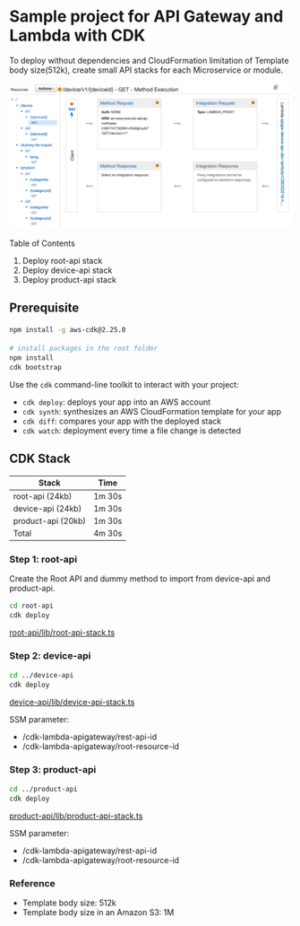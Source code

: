 # Sample project for API Gateway and Lambda with CDK

To deploy without dependencies and CloudFormation limitation of Template body size(512k), create small API stacks for each Microservice or module.

![apigw](./screenshots/apigw.png?raw=true)

Table of Contents

1. Deploy root-api stack
2. Deploy device-api stack
3. Deploy product-api stack

## Prerequisite

```bash
npm install -g aws-cdk@2.25.0

# install packages in the root folder
npm install
cdk bootstrap
```

Use the `cdk` command-line toolkit to interact with your project:

* `cdk deploy`: deploys your app into an AWS account
* `cdk synth`: synthesizes an AWS CloudFormation template for your app
* `cdk diff`: compares your app with the deployed stack
* `cdk watch`: deployment every time a file change is detected

## CDK Stack

| Stack                         | Time    |
|-------------------------------|---------|
| root-api    (24kb)             | 1m 30s  |
| device-api  (24kb)             | 1m 30s  |
| product-api (20kb)              | 1m 30s  |
| Total                         | 4m 30s  |

### Step 1: root-api

Create the Root API and dummy method to import from device-api and product-api.

```bash
cd root-api
cdk deploy
```

[root-api/lib/root-api-stack.ts](./root-api/lib/root-api-stack.ts)

### Step 2: device-api

```bash
cd ../device-api
cdk deploy
```

[device-api/lib/device-api-stack.ts](./device-api/lib/device-api-stack.ts)

SSM parameter:

* /cdk-lambda-apigateway/rest-api-id
* /cdk-lambda-apigateway/root-resource-id

### Step 3: product-api

```bash
cd ../product-api
cdk deploy
```

[product-api/lib/product-api-stack.ts](./product-api/lib/product-api-stack.ts)

SSM parameter:

* /cdk-lambda-apigateway/rest-api-id
* /cdk-lambda-apigateway/root-resource-id

### Reference

* Template body size: 512k
* Template body size in an Amazon S3: 1M
